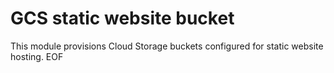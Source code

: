 # GCS static website bucket

This module provisions Cloud Storage buckets configured for static website hosting.
EOF